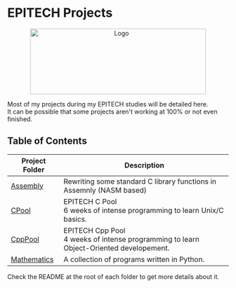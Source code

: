 # EPITECH Projects
<p align="center">
    <img src="https://upload.wikimedia.org/wikipedia/commons/2/2d/Epitech.png" alt="Logo" width="400" height="150"/>
</p>
<p> Most of my projects during my EPITECH studies will be detailed here. <br>
It can be possible that some projects aren't working at 100% or not even finished.</p>

## Table of Contents 

| Project Folder                          | Description |
| --------------------------------  |-------------- |
| [Assembly](./ASM) | Rewriting some standard C library functions in Assemnly (NASM based) |
| [CPool](./C_Pool)              | EPITECH C Pool <br >6 weeks of intense programming to learn Unix/C basics.|
| [CppPool](./CPP_Pool) | EPITECH Cpp Pool <br> 4 weeks of intense programming to learn Object-Oriented developement. |
| [Mathematics](./Mathematics) | A collection of programs written in Python. |

Check the README at the root of each folder to get more details about it.
